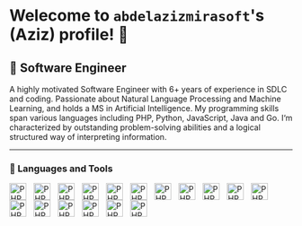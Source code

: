 # Welecome to `abdelazizmirasoft`'s (Aziz) profile! :wave:
## :briefcase: Software Engineer
A highly motivated Software Engineer with 6+ years of experience in SDLC and coding. Passionate about Natural Language Processing and Machine Learning, and holds a MS in Artificial Intelligence. My programming skills span various languages including PHP, Python, JavaScript, Java and Go. I‘m characterized by outstanding problem-solving abilities and a logical structured way of interpreting information.

---

### :toolbox: Languages and Tools

<img align="left" alt="PHP" width="30px" style="padding-right:10px" src="https://cdn.jsdelivr.net/gh/devicons/devicon/icons/php/php-plain.svg" />   
<img align="left" alt="PHP" width="30px" style="padding-right:10px" src="https://cdn.jsdelivr.net/gh/devicons/devicon/icons/laravel/laravel-plain.svg" />
<img align="left" alt="PHP" width="30px" style="padding-right:10px" src="https://cdn.jsdelivr.net/gh/devicons/devicon/icons/symfony/symfony-original.svg" />
<img align="left" alt="PHP" width="30px" style="padding-right:10px" src="https://cdn.jsdelivr.net/gh/devicons/devicon/icons/python/python-original.svg" />
<img align="left" alt="PHP" width="30px" style="padding-right:10px" src="https://cdn.jsdelivr.net/gh/devicons/devicon/icons/flask/flask-original-wordmark.svg" />
<img align="left" alt="PHP" width="30px" style="padding-right:10px" src="https://cdn.jsdelivr.net/gh/devicons/devicon/icons/selenium/selenium-original.svg" />
<img align="left" alt="PHP" width="30px" style="padding-right:10px" src="https://cdn.jsdelivr.net/gh/devicons/devicon/icons/html5/html5-original.svg" />
<img align="left" alt="PHP" width="30px" style="padding-right:10px" src="https://cdn.jsdelivr.net/gh/devicons/devicon/icons/css3/css3-original.svg" />
<img align="left" alt="PHP" width="30px" style="padding-right:10px" src="https://cdn.jsdelivr.net/gh/devicons/devicon/icons/javascript/javascript-original.svg" />
<img align="left" alt="PHP" width="30px" style="padding-right:10px" src="https://cdn.jsdelivr.net/gh/devicons/devicon/icons/react/react-original.svg" />
<img align="left" alt="PHP" width="30px" style="padding-right:10px" src="https://cdn.jsdelivr.net/gh/devicons/devicon/icons/mysql/mysql-original-wordmark.svg" />
<img align="left" alt="PHP" width="30px" style="padding-right:10px" src="https://cdn.jsdelivr.net/gh/devicons/devicon/icons/oracle/oracle-original.svg" />
<img align="left" alt="PHP" width="30px" style="padding-right:10px" src="https://cdn.jsdelivr.net/gh/devicons/devicon/icons/git/git-original.svg" />
<img align="left" alt="PHP" width="30px" style="padding-right:10px" src="https://cdn.jsdelivr.net/gh/devicons/devicon/icons/github/github-original.svg" />
<img align="left" alt="PHP" width="30px" style="padding-right:10px" src="https://cdn.jsdelivr.net/gh/devicons/devicon/icons/linux/linux-original.svg" />        
<img align="left" alt="PHP" width="30px" style="padding-right:10px" src="https://cdn.jsdelivr.net/gh/devicons/devicon/icons/docker/docker-plain.svg" />
<img align="left" alt="PHP" width="30px" style="padding-right:10px" src="https://cdn.jsdelivr.net/gh/devicons/devicon/icons/vscode/vscode-original.svg" />

<br />

#
                                                            
          
